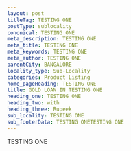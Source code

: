 ```yaml
---
layout: post
titleTag: TESTING ONE
postType: sublocality
cononical: TESTING ONE
meta_description: TESTING ONE
meta_title: TESTING ONE
meta_keywords: TESTING ONE
meta_author: TESTING ONE
parentCity: BANGALORE
locality_type: Sub-Locality
categories: Product Listing
home_pageHeading: TESTING ONE
title: GOLD LOAN IN TESTING ONE
heading_one: TESTING ONE
heading_two: with
heading_three: Rupeek
sub_locality: TESTING ONE
sub_footerData: TESTING ONETESTING ONE
---
```

TESTING ONE